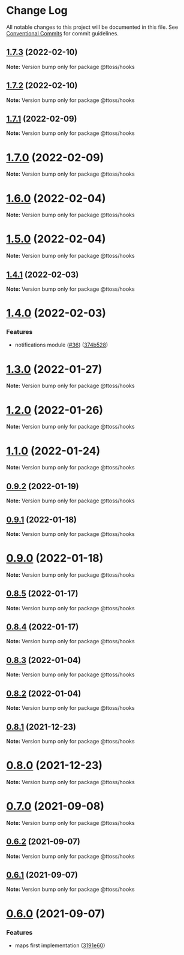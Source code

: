 # Change Log

All notable changes to this project will be documented in this file.
See [Conventional Commits](https://conventionalcommits.org) for commit guidelines.

## [1.7.3](https://github.com/ttoss/modules/compare/v1.7.2...v1.7.3) (2022-02-10)

**Note:** Version bump only for package @ttoss/hooks

## [1.7.2](https://github.com/ttoss/modules/compare/v1.7.1...v1.7.2) (2022-02-10)

**Note:** Version bump only for package @ttoss/hooks

## [1.7.1](https://github.com/ttoss/modules/compare/v1.7.0...v1.7.1) (2022-02-09)

**Note:** Version bump only for package @ttoss/hooks

# [1.7.0](https://github.com/ttoss/modules/compare/v1.6.0...v1.7.0) (2022-02-09)

**Note:** Version bump only for package @ttoss/hooks

# [1.6.0](https://github.com/ttoss/modules/compare/v1.5.0...v1.6.0) (2022-02-04)

**Note:** Version bump only for package @ttoss/hooks

# [1.5.0](https://github.com/ttoss/modules/compare/v1.4.1...v1.5.0) (2022-02-04)

**Note:** Version bump only for package @ttoss/hooks

## [1.4.1](https://github.com/ttoss/modules/compare/v1.4.0...v1.4.1) (2022-02-03)

**Note:** Version bump only for package @ttoss/hooks

# [1.4.0](https://github.com/ttoss/modules/compare/v1.3.0...v1.4.0) (2022-02-03)

### Features

- notifications module ([#36](https://github.com/ttoss/modules/issues/36)) ([374b528](https://github.com/ttoss/modules/commit/374b528e832bf7caee6fb742a8be7fdafbcbd297))

# [1.3.0](https://github.com/ttoss/modules/compare/v1.2.0...v1.3.0) (2022-01-27)

**Note:** Version bump only for package @ttoss/hooks

# [1.2.0](https://github.com/ttoss/modules/compare/v1.1.0...v1.2.0) (2022-01-26)

**Note:** Version bump only for package @ttoss/hooks

# [1.1.0](https://github.com/ttoss/modules/compare/v0.9.2...v1.1.0) (2022-01-24)

**Note:** Version bump only for package @ttoss/hooks

## [0.9.2](https://github.com/ttoss/modules/compare/v0.9.1...v0.9.2) (2022-01-19)

**Note:** Version bump only for package @ttoss/hooks

## [0.9.1](https://github.com/ttoss/modules/compare/v0.9.0...v0.9.1) (2022-01-18)

**Note:** Version bump only for package @ttoss/hooks

# [0.9.0](https://github.com/ttoss/modules/compare/v0.8.5...v0.9.0) (2022-01-18)

**Note:** Version bump only for package @ttoss/hooks

## [0.8.5](https://github.com/ttoss/modules/compare/v0.8.4...v0.8.5) (2022-01-17)

**Note:** Version bump only for package @ttoss/hooks

## [0.8.4](https://github.com/ttoss/modules/compare/v0.8.3...v0.8.4) (2022-01-17)

**Note:** Version bump only for package @ttoss/hooks

## [0.8.3](https://github.com/ttoss/modules/compare/v0.8.2...v0.8.3) (2022-01-04)

**Note:** Version bump only for package @ttoss/hooks

## [0.8.2](https://github.com/ttoss/modules/compare/v0.8.1...v0.8.2) (2022-01-04)

**Note:** Version bump only for package @ttoss/hooks

## [0.8.1](https://github.com/ttoss/modules/compare/v0.8.0...v0.8.1) (2021-12-23)

**Note:** Version bump only for package @ttoss/hooks

# [0.8.0](https://github.com/ttoss/modules/compare/v0.7.0...v0.8.0) (2021-12-23)

**Note:** Version bump only for package @ttoss/hooks

# [0.7.0](https://github.com/ttoss/modules/compare/v0.6.2...v0.7.0) (2021-09-08)

**Note:** Version bump only for package @ttoss/hooks

## [0.6.2](https://github.com/ttoss/modules/compare/v0.6.1...v0.6.2) (2021-09-07)

**Note:** Version bump only for package @ttoss/hooks

## [0.6.1](https://github.com/ttoss/modules/compare/v0.6.0...v0.6.1) (2021-09-07)

**Note:** Version bump only for package @ttoss/hooks

# [0.6.0](https://github.com/ttoss/modules/compare/v0.5.1...v0.6.0) (2021-09-07)

### Features

- maps first implementation ([3191e60](https://github.com/ttoss/modules/commit/3191e609011d764586bb0e32664dc4d110413002))
